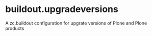 buildout.upgradeversions
========================

A zc.buildout configuration for upgrate versions of Plone and Plone products
